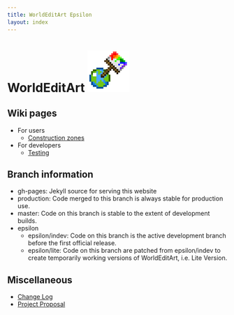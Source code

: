 ```yaml
---
title: WorldEditArt Epsilon
layout: index
---
```


WorldEditArt ![](plugin_icon.png)
============

## Wiki pages
* For users
  * [Construction zones](wiki/Construction_zone)
* For developers
  * [Testing](wiki/Testing)

## Branch information
* gh-pages: Jekyll source for serving this website
* production: Code merged to this branch is always stable for production use.
* master: Code on this branch is stable to the extent of development builds.
* epsilon
  * epsilon/indev: Code on this branch is the active development branch before the first official release.
  * epsilon/lite: Code on this branch are patched from epsilon/indev to create temporarily working versions of WorldEditArt, i.e. Lite Version.

## Miscellaneous
* [Change Log](changelog)
* [Project Proposal](ProjectProposal)
